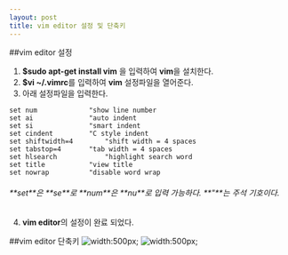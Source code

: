 ```yaml
---
layout: post
title: vim editor 설정 및 단축키
---
```


##vim editor 설정
1. **$sudo apt-get install vim** 을 입력하여 **vim**을 설치한다.
2. **$vi ~/.vimrc**를 입력하여 **vim** 설정파일을 열어준다.
3. 아래 설정파일을 입력한다.
```
set num				"show line number
set ai				"auto indent
set si				"smart indent
set cindent			"C style indent
set shiftwidth=4		"shift width = 4 spaces
set tabstop=4		"tab width = 4 spaces
set hlsearch			"highlight search word
set title			"view title
set nowrap			"disable word wrap
```
<h6>**set**은 **se**로 **num**은 **nu**로 입력 가능하다.
**"**는 주석 기호이다.</h6>

4. **vim editor**의 설정이 완료 되었다.

##vim editor 단축키
![](http://i.imgur.com/27tjp8j.jpg "width:500px;")
![](http://i.imgur.com/hfgBIAy.jpg "width:500px;")